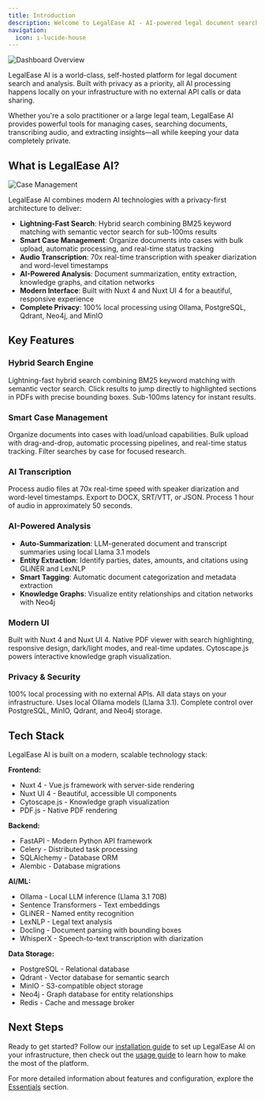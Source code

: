 ```yaml
---
title: Introduction
description: Welcome to LegalEase AI - AI-powered legal document search and analysis platform.
navigation:
  icon: i-lucide-house
---
```


![Dashboard Overview](home_dashboard.png)

LegalEase AI is a world-class, self-hosted platform for legal document search and analysis. Built with privacy as a priority, all AI processing happens locally on your infrastructure with no external API calls or data sharing.

Whether you're a solo practitioner or a large legal team, LegalEase AI provides powerful tools for managing cases, searching documents, transcribing audio, and extracting insights—all while keeping your data completely private.

## What is LegalEase AI?

![Case Management](case_screen.png)

LegalEase AI combines modern AI technologies with a privacy-first architecture to deliver:

- **Lightning-Fast Search**: Hybrid search combining BM25 keyword matching with semantic vector search for sub-100ms results
- **Smart Case Management**: Organize documents into cases with bulk upload, automatic processing, and real-time status tracking
- **Audio Transcription**: 70x real-time transcription with speaker diarization and word-level timestamps
- **AI-Powered Analysis**: Document summarization, entity extraction, knowledge graphs, and citation networks
- **Modern Interface**: Built with Nuxt 4 and Nuxt UI 4 for a beautiful, responsive experience
- **Complete Privacy**: 100% local processing using Ollama, PostgreSQL, Qdrant, Neo4j, and MinIO

## Key Features

### Hybrid Search Engine
Lightning-fast hybrid search combining BM25 keyword matching with semantic vector search. Click results to jump directly to highlighted sections in PDFs with precise bounding boxes. Sub-100ms latency for instant results.

### Smart Case Management
Organize documents into cases with load/unload capabilities. Bulk upload with drag-and-drop, automatic processing pipelines, and real-time status tracking. Filter searches by case for focused research.

### AI Transcription
Process audio files at 70x real-time speed with speaker diarization and word-level timestamps. Export to DOCX, SRT/VTT, or JSON. Process 1 hour of audio in approximately 50 seconds.

### AI-Powered Analysis
- **Auto-Summarization**: LLM-generated document and transcript summaries using local Llama 3.1 models
- **Entity Extraction**: Identify parties, dates, amounts, and citations using GLiNER and LexNLP
- **Smart Tagging**: Automatic document categorization and metadata extraction
- **Knowledge Graphs**: Visualize entity relationships and citation networks with Neo4j

### Modern UI
Built with Nuxt 4 and Nuxt UI 4. Native PDF viewer with search highlighting, responsive design, dark/light modes, and real-time updates. Cytoscape.js powers interactive knowledge graph visualization.

### Privacy & Security
100% local processing with no external APIs. All data stays on your infrastructure. Uses local Ollama models (Llama 3.1). Complete control over PostgreSQL, MinIO, Qdrant, and Neo4j storage.

## Tech Stack

LegalEase AI is built on a modern, scalable technology stack:

**Frontend:**
- Nuxt 4 - Vue.js framework with server-side rendering
- Nuxt UI 4 - Beautiful, accessible UI components
- Cytoscape.js - Knowledge graph visualization
- PDF.js - Native PDF rendering

**Backend:**
- FastAPI - Modern Python API framework
- Celery - Distributed task processing
- SQLAlchemy - Database ORM
- Alembic - Database migrations

**AI/ML:**
- Ollama - Local LLM inference (Llama 3.1 70B)
- Sentence Transformers - Text embeddings
- GLiNER - Named entity recognition
- LexNLP - Legal text analysis
- Docling - Document parsing with bounding boxes
- WhisperX - Speech-to-text transcription with diarization

**Data Storage:**
- PostgreSQL - Relational database
- Qdrant - Vector database for semantic search
- MinIO - S3-compatible object storage
- Neo4j - Graph database for entity relationships
- Redis - Cache and message broker

## Next Steps

Ready to get started? Follow our [installation guide](/docs/getting-started/installation) to set up LegalEase AI on your infrastructure, then check out the [usage guide](/docs/getting-started/usage) to learn how to make the most of the platform.

For more detailed information about features and configuration, explore the [Essentials](/docs/essentials/features) section.
